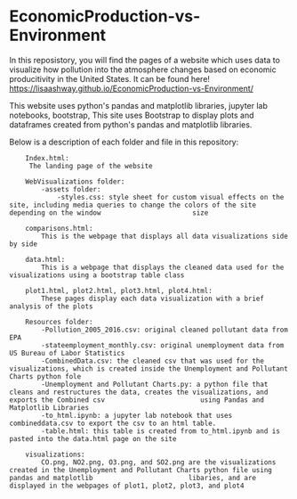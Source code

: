 # EconomicProduction-vs-Environment


In this reposistory, you will find the pages of a website which uses data to visualize how pollution into the atmosphere changes based on economic producitivity in the United States. It can be found here! 
https://lisaashway.github.io/EconomicProduction-vs-Environment/

This website uses python's pandas and matplotlib libraries, jupyter lab notebooks, bootstrap, 
This site uses Bootstrap to display plots and dataframes created from python's pandas and matplotlib libraries. 

Below is a description of each folder and file in this repository:

        Index.html:
         The landing page of the website
    
        WebVisualizations folder:
            -assets folder:
                -styles.css: style sheet for custom visual effects on the site, including media queries to change the colors of the site depending on the window                       size
        
        comparisons.html:
            This is the webpage that displays all data visualizations side by side
            
        data.html:
            This is a webpage that displays the cleaned data used for the visualizations using a bootstrap table class
            
        plot1.html, plot2.html, plot3.html, plot4.html:
            These pages display each data visualization with a brief analysis of the plots

        Resources folder:
            -Pollution_2005_2016.csv: original cleaned pollutant data from EPA
            -stateemployment_monthly.csv: original unemployment data from US Bureau of Labor Statistics
            -CombinedData.csv: the cleaned csv that was used for the visualizations, which is created inside the Unemployment and Pollutant Charts python fole
            -Unemployment and Pollutant Charts.py: a python file that cleans and restructures the data, creates the visualizations, and exports the Combined csv                        using Pandas and Matplotlib Libraries
            -to_html.ipynb: a jupyter lab notebook that uses combineddata.csv to export the csv to an html table.
            -table.html: this table is created from to_html.ipynb and is pasted into the data.html page on the site
            
        visualizations:
            CO.png, NO2.png, O3.png, and SO2.png are the visualizations created in the Unemployment and Pollutant Charts python file using pandas and matplotlib                        libaries, and are displayed in the webpages of plot1, plot2, plot3, and plot4
        
